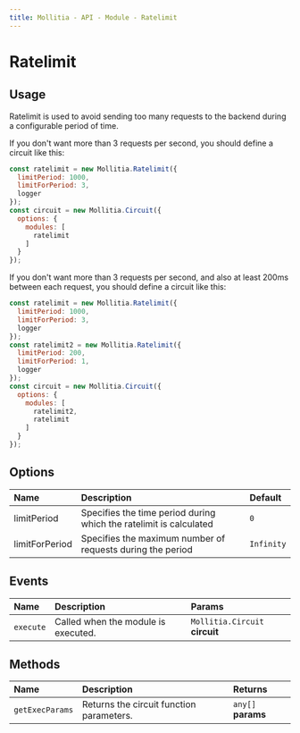 ```yaml
---
title: Mollitia - API - Module - Ratelimit
---
```

# Ratelimit

<pg-ratelimit></pg-ratelimit>

## Usage

Ratelimit is used to avoid sending too many requests to the backend during a configurable period of time.

If you don't want more than 3 requests per second, you should define a circuit like this:

``` javascript
const ratelimit = new Mollitia.Ratelimit({
  limitPeriod: 1000,
  limitForPeriod: 3,
  logger
});
const circuit = new Mollitia.Circuit({
  options: {
    modules: [
      ratelimit
    ]
  }
});
```

If you don't want more than 3 requests per second, and also at least 200ms between each request, you should define a circuit like this:

``` javascript
const ratelimit = new Mollitia.Ratelimit({
  limitPeriod: 1000,
  limitForPeriod: 3,
  logger
});
const ratelimit2 = new Mollitia.Ratelimit({
  limitPeriod: 200,
  limitForPeriod: 1,
  logger
});
const circuit = new Mollitia.Circuit({
  options: {
    modules: [
      ratelimit2,
      ratelimit
    ]
  }
});
```

## Options

| Name | Description                                    | Default           |
|:-----|:-----------------------------------------------|:------------------|
| limitPeriod        | Specifies the time period during which the ratelimit is calculated | `0` |
| limitForPeriod     | Specifies the maximum number of requests during the period | `Infinity` |

## Events

| Name       | Description                          | Params                         |
|:-----------|:-------------------------------------|:-------------------------------|
| `execute`  | Called when the module is executed.  | `Mollitia.Circuit` **circuit** |

## Methods

| Name       | Description                          | Returns                         |
|:-----------|:-------------------------------------|:-------------------------------|
| `getExecParams`  | Returns the circuit function parameters.  | `any[]` **params** |
